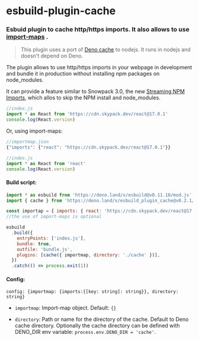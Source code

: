 # esbuild-plugin-cache

### Esbuid plugin to cache http/https imports. It also allows to use [import-maps](https://github.com/WICG/import-maps) .

> This plugin uses a port of [Deno cache](https://www.npmjs.com/package/deno-cache) to nodejs. It runs in nodejs and doesn't depend on Deno.

The plugin allows to use http/https imports in your webpage in development and bundle it in production without installing npm packages on node_modules.

It can provide a feature similar to Snowpack 3.0, the new [Streaming NPM Imports](https://www.snowpack.dev/posts/2020-12-03-snowpack-3-release-candidate), which allos to skip the NPM install and node_modules.

```javascript
//index.js
import * as React from 'https://cdn.skypack.dev/react@17.0.1'
console.log(React.version)
```

Or, using import-maps:

```javascript
//importmap.json
{"imports": {"react": "https://cdn.skypack.dev/react@17.0.1"}}

//index.js
import * as React from 'react'
console.log(React.version)
```

#### Build script:

```javascript
import * as esbuild from 'https://deno.land/x/esbuild@v0.11.10/mod.js'
import { cache } from 'https://deno.land/x/esbuild_plugin_cache@v0.2.1/mod.ts'

const importap = { imports: { react: 'https://cdn.skypack.dev/react@17.0.1' } }
//the use of import-maps is optional

esbuild
  .build({
    entryPoints: ['index.js'],
    bundle: true,
    outfile: 'bundle.js',
    plugins: [cache({ importmap, directory: './cache' })],
  })
  .catch(() => process.exit(1))
```

#### Config:

`config: {importmap: {imports:{[key: string]: string}}, directory: string}`

- `importmap`: Import-map object. Default: `{}`

- `directory`: Path or name for the directory of the cache. Default to Deno cache directory. Optionally the cache directory can be defined with DENO_DIR env variable: `process.env.DENO_DIR = 'cache'`.
